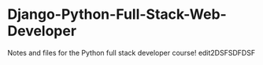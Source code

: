 # Django-Python-Full-Stack-Web-Developer
Notes and files for the Python full stack developer course!
edit2DSFSDFDSF

